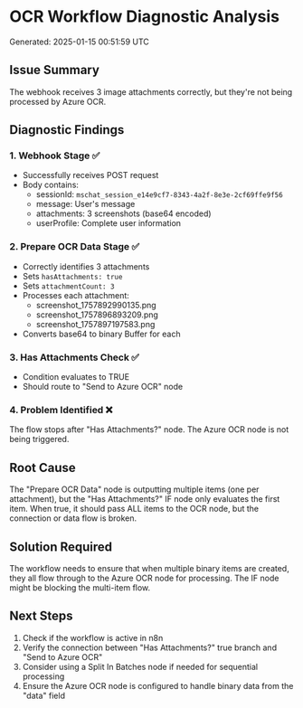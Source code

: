 # OCR Workflow Diagnostic Analysis
Generated: 2025-01-15 00:51:59 UTC

## Issue Summary
The webhook receives 3 image attachments correctly, but they're not being processed by Azure OCR.

## Diagnostic Findings

### 1. Webhook Stage ✅
- Successfully receives POST request
- Body contains:
  - sessionId: `mschat_session_e14e9cf7-8343-4a2f-8e3e-2cf69ffe9f56`
  - message: User's message
  - attachments: 3 screenshots (base64 encoded)
  - userProfile: Complete user information

### 2. Prepare OCR Data Stage ✅
- Correctly identifies 3 attachments
- Sets `hasAttachments: true`
- Sets `attachmentCount: 3`
- Processes each attachment:
  - screenshot_1757892990135.png
  - screenshot_1757896893209.png
  - screenshot_1757897197583.png
- Converts base64 to binary Buffer for each

### 3. Has Attachments Check ✅
- Condition evaluates to TRUE
- Should route to "Send to Azure OCR" node

### 4. Problem Identified ❌
The flow stops after "Has Attachments?" node. The Azure OCR node is not being triggered.

## Root Cause
The "Prepare OCR Data" node is outputting multiple items (one per attachment), but the "Has Attachments?" IF node only evaluates the first item. When true, it should pass ALL items to the OCR node, but the connection or data flow is broken.

## Solution Required
The workflow needs to ensure that when multiple binary items are created, they all flow through to the Azure OCR node for processing. The IF node might be blocking the multi-item flow.

## Next Steps
1. Check if the workflow is active in n8n
2. Verify the connection between "Has Attachments?" true branch and "Send to Azure OCR"
3. Consider using a Split In Batches node if needed for sequential processing
4. Ensure the Azure OCR node is configured to handle binary data from the "data" field